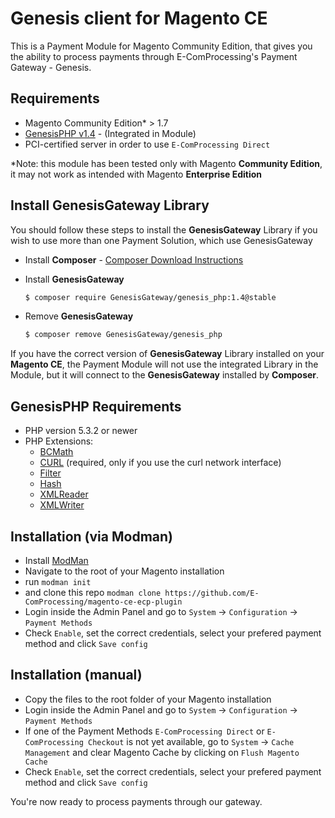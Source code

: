 Genesis client for Magento CE
=============================

This is a Payment Module for Magento Community Edition, that gives you the ability to process payments through E-ComProcessing's Payment Gateway - Genesis.

Requirements
------------

* Magento Community Edition* > 1.7
* [GenesisPHP v1.4](https://github.com/GenesisGateway/genesis_php) - (Integrated in Module)
* PCI-certified server in order to use ```E-ComProcessing Direct```

*Note: this module has been tested only with Magento __Community Edition__, it may not work
as intended with Magento __Enterprise Edition__

Install GenesisGateway Library
------------

You should follow these steps to install the __GenesisGateway__ Library if you wish to use more than one Payment Solution, which use GenesisGateway

* Install __Composer__ - [Composer Download Instructions](https://getcomposer.org/doc/00-intro.md)

* Install __GenesisGateway__

    ```sh
    $ composer require GenesisGateway/genesis_php:1.4@stable
    ```

* Remove __GenesisGateway__

    ```sh
    $ composer remove GenesisGateway/genesis_php
    ```

If you have the correct version of __GenesisGateway__ Library installed on your __Magento CE__, the Payment Module will not use the 
integrated Library in the Module, but it will connect to the __GenesisGateway__ installed by __Composer__.

GenesisPHP Requirements
------------

* PHP version 5.3.2 or newer
* PHP Extensions:
    * [BCMath](https://php.net/bcmath)
    * [CURL](https://php.net/curl) (required, only if you use the curl network interface)
    * [Filter](https://php.net/filter)
    * [Hash](https://php.net/hash)
    * [XMLReader](https://php.net/xmlreader)
    * [XMLWriter](https://php.net/xmlwriter)

Installation (via Modman)
------------

* Install [ModMan]
* Navigate to the root of your Magento installation
* run ```modman init```
* and clone this repo ```modman clone https://github.com/E-ComProcessing/magento-ce-ecp-plugin```
* Login inside the Admin Panel and go to ```System``` -> ```Configuration``` -> ```Payment Methods```
* Check ```Enable```, set the correct credentials, select your prefered payment method and click ```Save config```

Installation (manual)
------------

* Copy the files to the root folder of your Magento installation
* Login inside the Admin Panel and go to ```System``` -> ```Configuration``` -> ```Payment Methods```
* If one of the Payment Methods ```E-ComProcessing Direct``` or ```E-ComProcessing Checkout``` is not yet available, 
  go to  ```System``` -> ```Cache Management``` and clear Magento Cache by clicking on ```Flush Magento Cache```
* Check ```Enable```, set the correct credentials, select your prefered payment method and click ```Save config```

You're now ready to process payments through our gateway.

[ModMan]: https://github.com/colinmollenhour/modman
